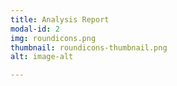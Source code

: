 ```yaml
---
title: Analysis Report
modal-id: 2
img: roundicons.png
thumbnail: roundicons-thumbnail.png
alt: image-alt

---
```

